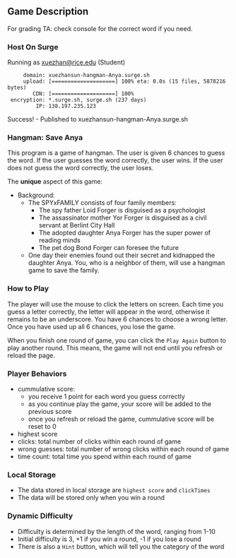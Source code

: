 ## Game Description

For grading TA: check console for the correct word if you need.

### Host On Surge
Running as xuezhan@rice.edu (Student)

         domain: xuezhansun-hangman-Anya.surge.sh
         upload: [====================] 100% eta: 0.0s (15 files, 5878216 bytes)
            CDN: [====================] 100%
     encryption: *.surge.sh, surge.sh (237 days)
             IP: 138.197.235.123

Success! - Published to xuezhansun-hangman-Anya.surge.sh


### Hangman: Save Anya
This program is a game of hangman. The user is given 6 chances to guess 
the word. If the user guesses the word correctly, the user wins. 
If the user does not guess the word correctly, the user loses.

The **unique** aspect of this game:
- Background:
  - The SPYxFAMILY consists of four family members:
    - The spy father Loid Forger is disguised as a psychologist
    - The assassinator mother Yor Forger is disguised as a civil servant at Berlint City Hall
    - The adopted daughter Anya Forger has the super power of reading minds
    - The pet dog Bond Forger can foresee the future
  - One day their enemies found out their secret and kidnapped the daughter Anya.
    You, who is a neighbor of them, will use a hangman game to save the family.


### How to Play
The player will use the mouse to click the letters on screen. Each time you guess a letter
correctly, the letter will appear in the word, otherwise it remains to be an underscore. 
You have 6 chances to choose a wrong letter. Once you have used up all 6 chances, you lose the game.

When you finish one round of game, you can click the `Play Again` button to play another round.
This means, the game will not end until you refresh or reload the page.


### Player Behaviors
- cummulative score: 
  - you receive 1 point for each word you guess correctly
  - as you continue play the game, your score will be added to the previous score
  - once you refresh or reload the game, cummulative score will be reset to 0
- highest score
- clicks: total number of clicks within each round of game
- wrong guesses: total number of wrong clicks within each round of game
- time count: total time you spend within each round of game

### Local Storage
- The data stored in local storage are `highest score` and `clickTimes`
- The data will be stored only when you win a round

### Dynamic Difficulty
- Difficulty is determined by the length of the word, ranging from 1-10
- Initial difficulty is 3, +1 if you win a round, -1 if you lose a round
- There is also a `Hint` button, which will tell you the category of the word
